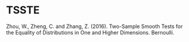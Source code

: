 # TSSTE
Zhou, W., Zheng, C. and Zhang, Z. (2016). Two-Sample Smooth Tests for the Equality of Distributions in One and Higher Dimensions. Bernoulli.
